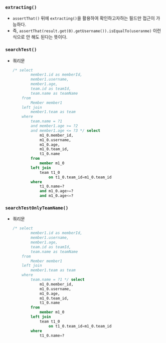 ### `extracting()`
- `assertThat()` 뒤에 `extracting()`을 활용하여 확인하고자하는 필드만 접근이 가능하다.
- 즉, `assertThat(result.get(0).getUsername()).isEqualTo(useranme)` 이런식으로 안 해도 된다는 뜻이다.

### `searchTest()`
- 쿼리문
    ```sql
    /* select
            member1.id as memberId,
            member1.username,
            member1.age,
            team.id as teamId,
            team.name as teamName 
        from
            Member member1   
        left join
            member1.team as team 
        where
            team.name = ?1 
            and member1.age >= ?2 
            and member1.age <= ?3 */ select
                m1_0.member_id,
                m1_0.username,
                m1_0.age,
                m1_0.team_id,
                t1_0.name 
            from
                member m1_0 
            left join
                team t1_0 
                    on t1_0.team_id=m1_0.team_id 
            where
                t1_0.name=? 
                and m1_0.age>=? 
                and m1_0.age<=?
    ```
### `searchTestOnlyTeamName()`
- 쿼리문
    ```sql
    /* select
            member1.id as memberId,
            member1.username,
            member1.age,
            team.id as teamId,
            team.name as teamName 
        from
            Member member1   
        left join
            member1.team as team 
        where
            team.name = ?1 */ select
                m1_0.member_id,
                m1_0.username,
                m1_0.age,
                m1_0.team_id,
                t1_0.name 
            from
                member m1_0 
            left join
                team t1_0 
                    on t1_0.team_id=m1_0.team_id 
            where
                t1_0.name=?
    ```
